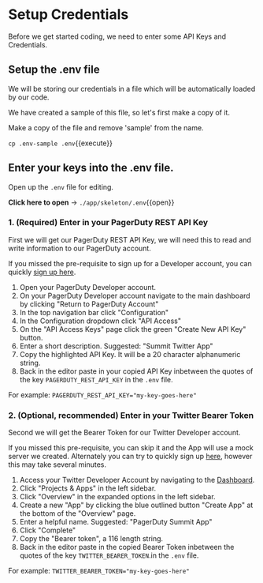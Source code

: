 # Setup Credentials

Before we get started coding, we need to enter some API Keys and Credentials.

## Setup the .env file

We will be storing our credentials in a file which will be automatically loaded by our code.

We have created a sample of this file, so let's first make a copy of it.

Make a copy of the file and remove 'sample' from the name.

`cp .env-sample .env`{{execute}}

## Enter your keys into the .env file.

Open up the `.env` file for editing.

**Click here to open** -> `./app/skeleton/.env`{{open}}

### 1. (Required) Enter in your PagerDuty REST API Key

First we will get our PagerDuty REST API Key, we will need this to read and write information to our PagerDuty account.

If you missed the pre-requisite to sign up for a Developer account, you can quickly [sign up here](https://developer.pagerduty.com/sign-up/).

1. Open your PagerDuty Developer account.
1. On your PagerDuty Developer account navigate to the main dashboard by clicking "Return to PagerDuty Account"
1. In the top navigation bar click "Configuration"
1. In the Configuration dropdown click "API Access"
1. On the "API Access Keys" page click the green "Create New API Key" button.
1. Enter a short description. Suggested: "Summit Twitter App"
1. Copy the highlighted API Key. It will be a 20 character alphanumeric string.
1. Back in the editor paste in your copied API Key inbetween the quotes of the key `PAGERDUTY_REST_API_KEY` in the `.env` file.

For example: `PAGERDUTY_REST_API_KEY="my-key-goes-here"`

### 2. (Optional, recommended) Enter in your Twitter Bearer Token

Second we will get the Bearer Token for our Twitter Developer account.

If you missed this pre-requisite, you can skip it and the App will use a mock server we created. Alternately you can try to quickly sign up [here](https://developer.twitter.com/en/apply-for-access), however this may take several minutes.

1. Access your Twitter Developer Account by navigating to the [Dashboard](https://developer.twitter.com/en/portal/dashboard). 
1. Click "Projects & Apps" in the left sidebar.
1. Click "Overview" in the expanded options in the left sidebar.
1. Create a new "App" by clicking the blue outlined button "Create App" at the bottom of the "Overview" page.
1. Enter a helpful name. Suggested: "PagerDuty Summit App"
1. Click "Complete"
1. Copy the "Bearer token", a 116 length string.
1. Back in the editor paste in the copied Bearer Token inbetween the quotes of the key `TWITTER_BEARER_TOKEN`.in the `.env` file.

For example: `TWITTER_BEARER_TOKEN="my-key-goes-here"`
